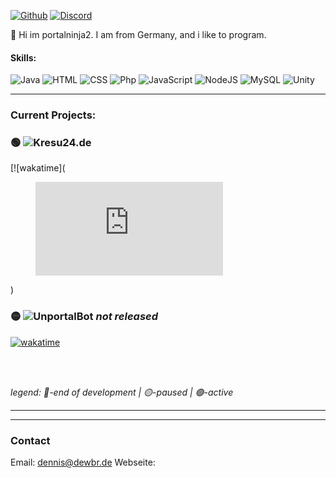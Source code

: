 <a href="https://github.com/portalninja2">![Github](https://img.shields.io/badge/GitHub-100000?style=for-the-badge&logo=github&logoColor=white)</a>
<a href="https://discord.gg/wqkJ4Shy">![Discord](https://img.shields.io/badge/Discord-7289DA?style=for-the-badge&logo=discord&logoColor=white)</a>

👋 Hi im portalninja2. I am from Germany, and i like to program.

#### Skills:
![Java](https://img.shields.io/badge/Java-ED8B00?style=for-the-badge&logo=java&logoColor=white)
![HTML](https://img.shields.io/badge/HTML5-E34F26?style=for-the-badge&logo=html5&logoColor=white)
![CSS](https://img.shields.io/badge/CSS3-1572B6?style=for-the-badge&logo=css3&logoColor=white)
![Php](https://img.shields.io/badge/PHP-777BB4?style=for-the-badge&logo=php&logoColor=white)
![JavaScript](https://img.shields.io/badge/JavaScript-F7DF1E?style=for-the-badge&logo=javascript&logoColor=black)
![NodeJS](https://img.shields.io/badge/Node.js-43853D?style=for-the-badge&logo=node.js&logoColor=white)
![MySQL](https://img.shields.io/badge/MySQL-00000F?style=for-the-badge&logo=mysql&logoColor=white)
![Unity](https://img.shields.io/badge/Unity-100000?style=for-the-badge&logo=unity&logoColor=white)


---

### Current Projects:
### 🟢 ![Kresu24.de](https://SafeGamez.net/assets/img/logo)
[![wakatime](<figure><embed src="https://wakatime.com/share/@a4dbe430-e650-4282-8362-00b31f6c255f/3339d0de-d39c-4285-9727-ebac78859b04.svg"></embed></figure>)

### 🟡 ![UnportalBot](https://cdn.discordapp.com/avatars/608291361145356288/05d062b4261b0d1b7e0ad3236a689d56.png?size=1024d) *not released* 
[![wakatime](https://wakatime.com/badge/user/a4dbe430-e650-4282-8362-00b31f6c255f/project/5bbb1d74-e0ac-4728-8961-6e03338a3276.svg)](https://wakatime.com/badge/user/a4dbe430-e650-4282-8362-00b31f6c255f/project/5bbb1d74-e0ac-4728-8961-6e03338a3276)

<br>
<br>

*legend:*
*🔴-end of development | 🟡-paused | 🟢-active*

---

---



### Contact
Email: <a href="mailto:dennist@dewbr.de">dennis@dewbr.de</a>
Webseite: <a href="dewbr.de"><a/>

<!---
EinfachKonrad/EinfachKonrad is a ✨ special ✨ repository because its `README.md` (this file) appears on your GitHub profile.
You can click the Preview link to take a look at your changes.
--->
<br>

